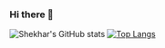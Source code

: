 ### Hi there 👋

<!--
**AezakmiSS/AezakmiSS** is a ✨ _special_ ✨ repository because its `README.md` (this file) appears on your GitHub profile.

Here are some ideas to get you started:

- 🔭 I’m currently working on ...
- 🌱 I’m currently learning ...
- 👯 I’m looking to collaborate on ...
- 🤔 I’m looking for help with ...
- 💬 Ask me about ...
- 📫 How to reach me: ...
- 😄 Pronouns: ...
- ⚡ Fun fact: ...
-->
![Shekhar's GitHub stats](https://github-readme-stats.vercel.app/api?username=AezakmiSS&theme=dark&show_icons=true)
[![Top Langs](https://github-readme-stats.vercel.app/api/top-langs/?username=AezakmiSS&layout=compact)](https://github.com/anuraghazra/github-readme-stats)
